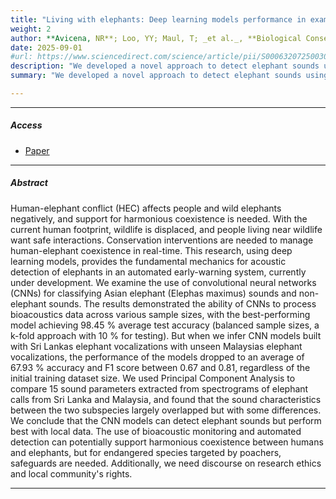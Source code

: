 ```yaml
---
title: "Living with elephants: Deep learning models performance in examining Asian elephant (Elephas maximus) sounds from Sri Lanka and Malaysia with considerations for application"
weight: 2
author: **Avicena, NR**; Loo, YY; Maul, T; _et al._, **Biological Conservation**
date: 2025-09-01
#url: https://www.sciencedirect.com/science/article/pii/S000632072500309X?via%3Dihub
description: "We developed a novel approach to detect elephant sounds using convolutional neural network. Our model achieved 95% accuracy and can be used across different landscapes."
summary: "We developed a novel approach to detect elephant sounds using convolutional neural network. Our model achieved 95% accuracy and can be used across different landscapes."

---
```


---

[//]: # ()

##### Access

[//]: # ()

+ [Paper](https://www.sciencedirect.com/science/article/pii/S000632072500309X?via%3Dihub)


---

##### Abstract

Human-elephant conflict (HEC) affects people and wild elephants negatively, and support for harmonious coexistence is needed. With the current human footprint, wildlife is displaced, and people living near wildlife want safe interactions. Conservation interventions are needed to manage human-elephant coexistence in real-time. This research, using deep learning models, provides the fundamental mechanics for acoustic detection of elephants in an automated early-warning system, currently under development. We examine the use of convolutional neural networks (CNNs) for classifying Asian elephant (Elephas maximus) sounds and non-elephant sounds. The results demonstrated the ability of CNNs to process bioacoustics data across various sample sizes, with the best-performing model achieving 98.45 % average test accuracy (balanced sample sizes, a k-fold approach with 10 % for testing). But when we infer CNN models built with Sri Lankas elephant vocalizations with unseen Malaysias elephant vocalizations, the performance of the models dropped to an average of 67.93 % accuracy and F1 score between 0.67 and 0.81, regardless of the initial training dataset size. We used Principal Component Analysis to compare 15 sound parameters extracted from spectrograms of elephant calls from Sri Lanka and Malaysia, and found that the sound characteristics between the two subspecies largely overlapped but with some differences. We conclude that the CNN models can detect elephant sounds but perform best with local data. The use of bioacoustic monitoring and automated detection can potentially support harmonious coexistence between humans and elephants, but for endangered species targeted by poachers, safeguards are needed. Additionally, we need discourse on research ethics and local community's rights.

---
